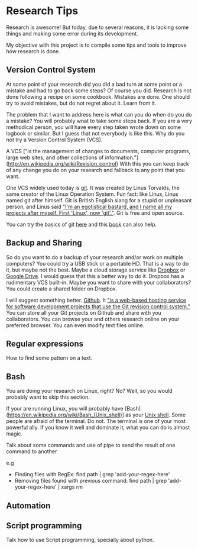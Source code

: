 Research Tips
=============

Research is awesome! But today, due to several reasons, it is lacking some things and making some error during its development.

My objective with this project is to compile some tips and tools to improve how research is done.


Version Control System
----------------------

At some point of your research did you did a bad turn at some point or a mistake and had to go back some steps? Of course you did. Research is not done following a recipe on some cookbook. Mistakes are done. One should try to avoid mistakes, but do not regret about it. Learn from it. 

The problem that I want to address here is what can you do when do you do a mistake? You will probably wnat to take some steps back. If you are a very methodical person, you will have every step taken wrote down on some logbook or similar. But I guess that not everybody is like this. Why do you not try a Version Control System (VCS).

A VCS ["is the management of changes to documents, computer programs, large web sites, and other collections of information."] (http://en.wikipedia.org/wiki/Revision_control) With this you can keep track of any change you do on your research and fallback to any point that you want.

One VCS widely used today is [git](http://git-scm.com/). It was created by Linus Torvalds, the same creator of the Linux Operation System. Fun fact: like Linux, Linus named git after himself. Git is British English slang for a stupid or unpleasant person, and Linus said ["I'm an egotistical bastard, and I name all my projects after myself. First 'Linux', now 'git'."](https://git.wiki.kernel.org/index.php/GitFaq#Why_the_.27Git.27_name.3F). Git is free and open source. 

You can try the basics of git [here](http://try.github.io/levels/1/challenges/1) and this [book](http://git-scm.com/book) can also help.

Backup and Sharing
------------------

So do you want to do a backup of your research and/or work on multiple computers? You could try a USB stick or a portable HD. That is a way to do it, but maybe not the best. Maybe a cloud storage service like [Dropbox](https://www.dropbox.com/) or [Google Drive](https://drive.google.com/). I would guess that this a better way to do it. Dropbox has a rudimentary VCS built-in. Maybe you want to share with your collaborators? You could create a shared folder on Dropbox.

I will suggest something better. [Github](https://github.com/about). It ["is a web-based hosting service for software development projects that use the Git revision control system."](https://en.wikipedia.org/wiki/GitHub) You can store all your Git projects on Github and share with you collaborators. You can browse your and others research online on your preferred browser. You can even modify text files online.

Regular expressions
-------------------

How to find some pattern on a text.

Bash
----
You are doing your research on Linux, right? No? Well, so you would probably want to skip this section. 

If your are running Linux, you will probably have [Bash](https://en.wikipedia.org/wiki/Bash_(Unix_shell)] as your [Unix shell](http://en.wikipedia.org/wiki/Unix_shell). Some people are afraid of the terminal. Do not. The terminal is one of your most powerful ally. If you know it well and dominate it, what you can do is almost magic. 

Talk about some commands and use of pipe to send the result of one command to another

e.g

* Finding files with RegEx: find path | grep 'add-your-regex-here'
* Removing files found with previous command: find path | grep 'add-your-regex-here' | xargs rm

Automation
----------


Script programming
------------------

Talk how to use Script programming, specially about python.

